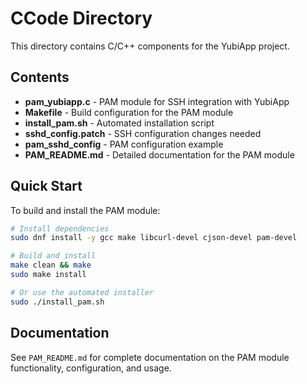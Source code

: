 # CCode Directory

This directory contains C/C++ components for the YubiApp project.

## Contents

- **pam_yubiapp.c** - PAM module for SSH integration with YubiApp
- **Makefile** - Build configuration for the PAM module
- **install_pam.sh** - Automated installation script
- **sshd_config.patch** - SSH configuration changes needed
- **pam_sshd_config** - PAM configuration example
- **PAM_README.md** - Detailed documentation for the PAM module

## Quick Start

To build and install the PAM module:

```bash
# Install dependencies
sudo dnf install -y gcc make libcurl-devel cjson-devel pam-devel

# Build and install
make clean && make
sudo make install

# Or use the automated installer
sudo ./install_pam.sh
```

## Documentation

See `PAM_README.md` for complete documentation on the PAM module functionality, configuration, and usage. 